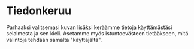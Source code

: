 # Tiedonkeruu

Parhaaksi valitsemasi kuvan lisäksi
keräämme tietoja käyttämästäsi selaimesta
ja sen kieli. Asetamme myös istuntoevästeen
tietääkseen, mitä valintoja tehdään
samalta "käyttäjältä".
